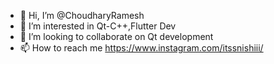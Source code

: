 - 👋 Hi, I’m @ChoudharyRamesh
- 👀 I’m interested in Qt-C++,Flutter Dev
- 💞️ I’m looking to collaborate on Qt development
- 📫 How to reach me 
  https://www.instagram.com/itssnishiii/

<!---
ChoudharyRamesh/ChoudharyRamesh is a ✨ special ✨ repository because its `README.md` (this file) appears on your GitHub profile.
You can click the Preview link to take a look at your changes.
--->
